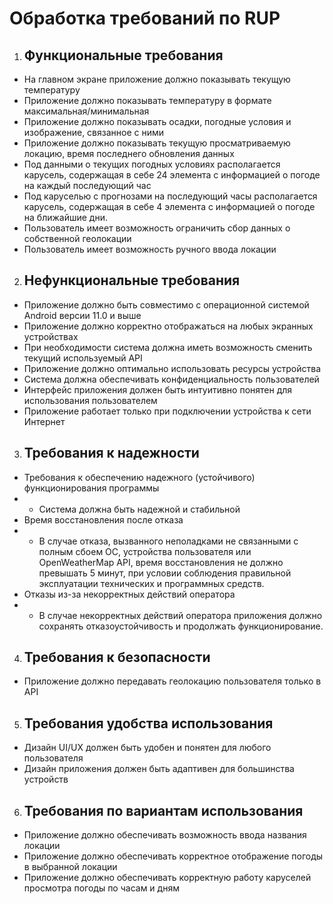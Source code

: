 ﻿# <a name="_toc151050930"></a>**Обработка требований по RUP**
1. ## <a name="_toc151050931"></a>**Функциональные требования**
- На главном экране приложение должно показывать текущую температуру 
- Приложение должно показывать температуру в формате максимальная/минимальная 
- Приложение должно показывать осадки, погодные условия и изображение, связанное с ними
- Приложение должно показывать текущую просматриваемую локацию, время последнего обновления данных
- Под данными о текущих погодных условиях располагается карусель, содержащая в себе 24 элемента с информацией о погоде на каждый последующий час
- Под каруселью с прогнозами на последующий часы располагается карусель, содержащая в себе 4 элемента с информацией о погоде на ближайшие дни. 
- Пользователь имеет возможность ограничить сбор данных о собственной геолокации
- Пользователь имеет возможность ручного ввода локации

2. ## <a name="_toc151050932"></a>**Нефункциональные требования**
- Приложение должно быть совместимо с операционной системой Android версии 11.0 и выше
- Приложение должно корректно отображаться на любых экранных устройствах
- При необходимости система должна иметь возможность сменить текущий используемый API 
- Приложение должно оптимально использовать ресурсы устройства
- Система должна обеспечивать конфиденциальность пользователей 
- Интерфейс приложения должен быть интуитивно понятен для использования пользователем
- Приложение работает только при подключении устройства к сети Интернет
3. ## <a name="_toc151050933"></a>**Требования к надежности**
- Требования к обеспечению надежного (устойчивого) функционирования программы
- - Система должна быть надежной и стабильной
- Время восстановления после отказа
- - В случае отказа, вызванного неполадками не связанными с полным сбоем ОС, устройства пользователя или OpenWeatherMap API, время восстановления не должно превышать 5 минут, при условии соблюдения правильной эксплуатации технических и программных средств.
- Отказы из-за некорректных действий оператора
- - В случае некорректных действий оператора приложения должно сохранять отказоустойчивость и продолжать функционирование.
4. ## <a name="_toc151050934"></a>**Требования к безопасности**
- Приложение должно передавать геолокацию пользователя только в API
5. ## <a name="_toc151050935"></a>**Требования удобства использования**
- Дизайн UI/UX должен быть удобен и понятен для любого пользователя
- Дизайн приложения должен быть адаптивен для большинства устройств

6. ## <a name="_toc151050936"></a>**Требования по вариантам использования**
- Приложение должно обеспечивать возможность ввода названия локации 
- Приложение должно обеспечивать корректное отображение погоды в выбранной локации 
- Приложение должно обеспечивать корректную работу каруселей просмотра погоды по часам и дням


